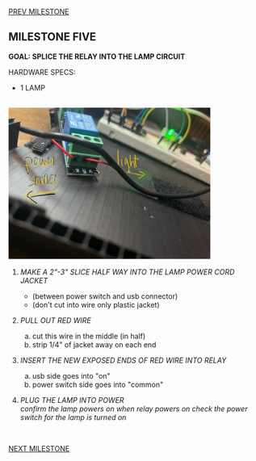 
[PREV MILESTONE](./4-MILESTONE.md)

## MILESTONE FIVE
**GOAL: SPLICE THE RELAY INTO THE LAMP CIRCUIT**

HARDWARE SPECS:
- 1 LAMP

<br>

<img title="5.1" alt="Connect relay to lamp" src="../../.images/5.1.jpeg" width="400">

<br>

1. *MAKE A 2"-3" SLICE HALF WAY INTO THE LAMP POWER CORD JACKET*
	- (between power switch and usb connector)
	- (don't cut into wire only plastic jacket)
2. *PULL OUT RED WIRE*
	<ol type="a">
	<li>cut this wire in the middle (in half)</li>
	<li>strip 1/4" of jacket away on each end</li>
	</ol>
3. *INSERT THE NEW EXPOSED ENDS OF RED WIRE INTO RELAY*
	<ol type="a">
	<li>usb side goes into "on"</li>
	<li>power switch side goes into "common"</li>
	</ol>



4. *PLUG THE LAMP INTO POWER*\
*confirm the lamp powers on when relay powers on*
*check the power switch for the lamp is turned on*

<br>

[NEXT MILESTONE](./6-MILESTONE.md)
